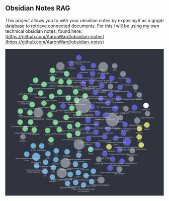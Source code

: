 ## Obsidian Notes RAG

This project allows you to with your obsidian notes by exposing it as a graph database to retrieve connected documents. For this i will be using my own technical obsidian notes, found here: [https://github.com/AaronWard/obsidian-notes](https://github.com/AaronWard/obsidian-notes)

<img src='../../resources/img/graph.png'></img>
